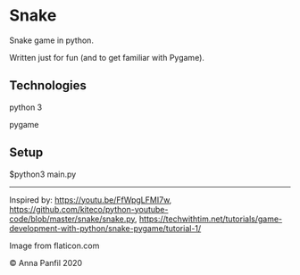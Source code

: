 # Snake
Snake game in python. 

Written just for fun (and to get familiar with Pygame).

## Technologies
python 3

pygame

## Setup

$python3 main.py

---
Inspired by:
https://youtu.be/FfWpgLFMI7w, 
https://github.com/kiteco/python-youtube-code/blob/master/snake/snake.py,
https://techwithtim.net/tutorials/game-development-with-python/snake-pygame/tutorial-1/

Image from flaticon.com

© Anna Panfil 2020
